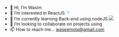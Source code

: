 <!-- <img src="https://avatars.githubusercontent.com/u/54709336?v=4" width="150" />
 -->
- 👋 Hi, I’m Wasim
- 👀 I’m interested in ReactJS  <img src="https://raw.githubusercontent.com/github/explore/80688e429a7d4ef2fca1e82350fe8e3517d3494d/topics/react/react.png" width="15"/>
- 🌱 I’m currently learning Back-end using nodeJS <img src="https://avatars.githubusercontent.com/u/9950313?s=200&v=4" width="15"/>
- 💞️ I’m looking to collaborate on projects using 
- 📫 How to reach me... waseemola@gmail.com

<!---
geowasim/geowasim is a ✨ special ✨ repository because its `README.md` (this file) appears on your GitHub profile.
You can click the Preview link to take a look at your changes.
--->
